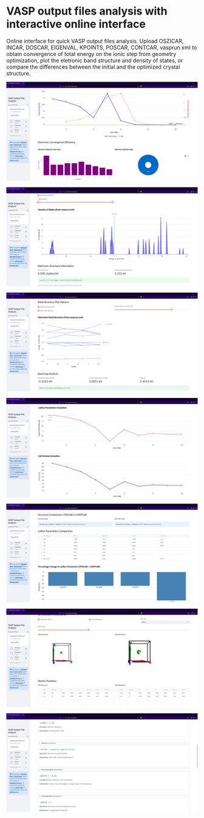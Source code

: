 # VASP output files analysis with interactive online interface
Online interface for quick VASP output files analysis.
Upload OSZICAR, INCAR, DOSCAR, EIGENVAL, KPOINTS, POSCAR, CONTCAR, vasprun.xml to obtain convergence of total energy on the ionic step from geometry optimization, plot the eletronic band structure and density of states, or compare the differences between the initial and the optimized crystal structure.

![oszicar](images/1.png)

![density of states](images/2.png)

![electronic band structure](images/3.png)

![lattice parameters changes](images/4.png)

![POSCAR vs CONTCAR 1](images/5.png)

![POSCAR vs CONTCAR 2](images/6.png)

![INCAR](images/7.png)
